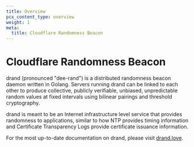 ```yaml
---
title: Overview
pcx_content_type: overview
weight: 1
meta:
  title: Cloudflare Randomness Beacon
---
```


# Cloudflare Randomness Beacon

drand (pronounced "dee-rand") is a distributed randomness beacon daemon written in Golang. Servers running drand can be linked to each other to produce collective, publicly verifiable, unbiased, unpredictable random values at fixed intervals using bilinear pairings and threshold cryptography.

drand is meant to be an Internet infrastructure level service that provides randomness to applications, similar to how NTP provides timing information and Certificate Transparency Logs provide certificate issuance information.

For the most up-to-date documentation on drand, please visit [drand.love](https://drand.love).

